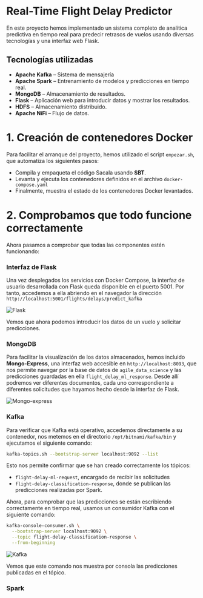 # Real-Time Flight Delay Predictor

En este proyecto hemos implementado un sistema completo de analítica predictiva en tiempo real para predecir retrasos de vuelos usando diversas tecnologías y una interfaz web Flask.

## Tecnologías utilizadas

- **Apache Kafka** – Sistema de mensajería
- **Apache Spark** – Entrenamiento de modelos y predicciones en tiempo real.
- **MongoDB** – Almacenamiento de resultados.
- **Flask** – Aplicación web para introducir datos y mostrar los resultados.
- **HDFS** – Almacenamiento distribuido.
- **Apache NiFi** – Flujo de datos.


# 1. Creación de contenedores Docker

Para facilitar el arranque del proyecto, hemos utilizado el script ```empezar.sh```, que automatiza los siguientes pasos:
- Compila y empaqueta el código Sacala usando **SBT**.
- Levanta y ejecuta los contenedores definidos en el archivo ```docker-compose.yaml```
- Finalmente, muestra el estado de los contenedores Docker levantados.


# 2. Comprobamos que todo funcione correctamente

Ahora pasamos a comprobar que todas las componentes estén funcionando:

### Interfaz de Flask

Una vez desplegados los servicios con Docker Compose, la interfaz de usuario desarrollada con Flask queda disponible en el puerto 5001. Por tanto, accedemos a ella abriendo en el navegador la dirección ```http://localhost:5001/flights/delays/predict_kafka```

![Flask](https://github.com/user-attachments/assets/99c9ded3-e2f2-4541-8bcb-1ed6291e0801)

Vemos que ahora podemos introducir los datos de un vuelo y solicitar predicciones.

### MongoDB

Para facilitar la visualización de los datos almacenados, hemos incluido **Mongo-Express**, una interfaz web accesible en ```http://localhost:8093```, que nos permite navegar por la base de datos de ```agile_data_science``` y las predicciones guardadas en ella ```flight_delay_ml_response```. Desde allí podremos ver diferentes documentos, cada uno correspondiente a diferentes solicitudes que hayamos hecho desde la interfaz de Flask.

![Mongo-express](https://github.com/user-attachments/assets/cccf04f4-6255-424c-aa19-1308af19719b)

### Kafka

Para verificar que Kafka está operativo, accedemos directamente a su contenedor, nos metemos en el directorio ```/opt/bitnami/kafka/bin``` y ejecutamos el siguiente comando:
```bash
kafka-topics.sh --bootstrap-server localhost:9092 --list 
```

Esto nos permite confirmar que se han creado correctamente los tópicos:
- ```flight-delay-ml-request```, encargado de recibir las solicitudes
- ```flight-delay-classification-response```, donde se publican las predicciones realizadas por Spark.

Ahora, para comprobar que las predicciones se están escribiendo correctamente en tiempo real, usamos un consumidor Kafka con el siguiente comando:

```bash
kafka-console-consumer.sh \
  --bootstrap-server localhost:9092 \
  --topic flight-delay-classification-response \
  --from-beginning
```

![Kafka](https://github.com/user-attachments/assets/91058d76-89ae-49d0-a8f2-8204cc7a12a4)

Vemos que este comando nos muestra por consola las predicciones publicadas en el tópico.

### Spark
